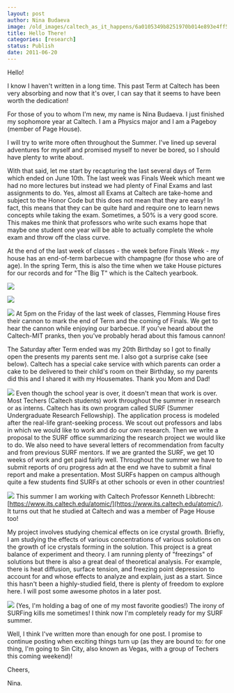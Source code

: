 ```yaml
---
layout: post
author: Nina Budaeva
image: /old_images/caltech_as_it_happens/6a0105349b8251970b014e893e4ff5970d.jpg
title: Hello There!
categories: [research]
status: Publish
date: 2011-06-20
---
```



Hello!

  I know I haven't written in a long time. This past Term at Caltech has been very absorbing and now that it's over, I can say that it seems to have been worth the dedication!

  For those of you to whom I'm new, my name is Nina Budaeva. I just finished my sophomore year at Caltech. I am a Physics major and I am a Pageboy (member of Page House). 

  I will try to write more often throughout the Summer. I've lined up several adventures for myself and promised myself to never be bored, so I should have plenty to write about.

  With that said, let me start by recapturing the last several days of Term which ended on June 10th. The last week was Finals Week which meant we had no more lectures but instead we had plenty of Final Exams and last assignments to do. Yes, almost all Exams at Caltech are take-home and subject to the Honor Code but this does not mean that they are easy! In fact, this means that they can be quite hard and require one to learn news concepts while taking the exam. Sometimes, a 50% is a very good score. This makes me think that professors who write such exams hope that maybe one student one year will be able to actually complete the whole exam and throw off the class curve.

At the end of the last week of classes - the week before Finals Week - my house has an end-of-term barbecue with champagne (for those who are of age). In the spring Term, this is also the time when we take House pictures for our records and for "The Big T" which is the Caltech yearbook.


![](/old_images/6a0105349b8251970b0154331694e7970c.jpg)


![](/old_images/caltech_as_it_happens/6a0105349b8251970b0154331e090a970c.jpg)


![](/old_images/caltech_as_it_happens/6a0105349b8251970b0154331e0d76970c.jpg)
At 5pm on the Friday of the last week of classes, Flemming House fires their cannon to mark the end of Term and the coming of Finals. We get to hear the cannon while enjoying our barbecue. If you've heard about the Caltech-MIT pranks, then you've probably herad about this famous cannon!

The Saturday after Term ended was my 20th Birthday so I got to finally open the presents my parents sent me. I also got a surprise cake (see below). Caltech has a special cake service with which parents can order a cake to be delivered to their child's room on their Birthday, so my parents did this and I shared it with my Housemates. Thank you Mom and Dad!

![](/old_images/caltech_as_it_happens/6a0105349b8251970b014e8936c65d970d.jpg)
Even though the school year is over, it doesn't mean that work is over. Most Techers (Caltech students) work throughout the summer in research or as interns. Caltech has its own program called SURF (Summer Undergraduate Research Fellowship). The application process is modeled after the real-life grant-seeking process. We scout out professors and labs in which we would like to work and do our own research. Then we write a proposal to the SURF office summarizing the research project we would like to do. We also need to have several letters of recommendation from faculty and from previous SURF mentors. If we are granted the SURF, we get 10 weeks of work and get paid fairly well. Throughout the summer we have to submit reports of oru progress adn at the end we have to submit a final report and make a presentation. Most SURFs happen on campus although quite a few students find SURFs at other schools or even in other countries!

![](/old_images/caltech_as_it_happens/6a0105349b8251970b01538f4b1a56970b.jpg)
This summer I am working with Caltech Professor Kenneth Libbrecht:[https://www.its.caltech.edu/atomic/](https://www.its.caltech.edu/atomic/). It turns out that he studied at Caltech and was a member of Page House too!

My project involves studying chemical effects on ice crystal growth. Briefly, I am studying the effects of various concentrations of various solutions on the growth of ice crystals forming in the solution. This project is a great balance of experiment and theory. I am running plenty of "freezings" of solutions but there is also a great deal of theoretical analysis. For example, there is heat diffusion, surface tension, and freezing point depression to account for and whose effects to analyze and explain, just as a start. Since this hasn't been a highly-studied field, there is plenty of freedom to explore here. I will post some awesome photos in a later post.


![](/old_images/caltech_as_it_happens/6a0105349b8251970b0154331e2fa4970c.jpg)
(Yes, I'm holding a bag of one of my most favorite goodies!) The irony of SURFing kills me sometimes! I think now I'm completely ready for my SURF summer.

Well, I think I've written more than enough for one post. I promise to continue posting when exciting things turn up (as they are bound to: for one thing, I'm going to Sin City, also known as Vegas, with a group of Techers this coming weekend)!

Cheers,

Nina.

